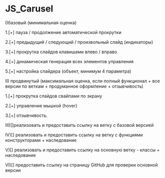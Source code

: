 # JS_Carusel
I)базовый (минимальная оценка)

1.[+] пауза / продолжение автоматической прокрутки

2.[+] предыдущий / следующий / произвольный слайд (индикаторы)

3.[+] прокрутка слайдов клавишами влево / вправо

4.[+] динамическая генерация всех элементов управления

5.[+] настройка слайдера (объект, минимум 4 параметра)

II) продвинутый (максимальная оценка, если полный функционал + все версии по веткам + продуманное оформление + отзывчивость)

  1.[+] прокрутка слайдов свайпами по экрану
  
  2.[+] управление мышкой (hover)
  
  3.[+] отзывчивость. 
  
III)[]реализовать и предоставить ссылку на ветку с базовой версией
	
 IV)[] реализовать и предоставить ссылку на ветку с функциями конструкторами + наследование

  V)[] реализовать и предоставить ссылку на основную ветку - классы + наследование
  
 VI)[] предоставить ссылку на страницу GitHub для проверки основной версии 
